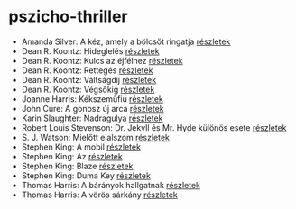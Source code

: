 # pszicho-thriller

- Amanda Silver: A kéz, amely a bölcsőt ringatja [részletek](_details/Amanda%20Silver.md#id_952)
- Dean R. Koontz: Hideglelés [részletek](_details/Dean%20R.%20Koontz.md#id_1085)
- Dean R. Koontz: Kulcs az éjfélhez [részletek](_details/Dean%20R.%20Koontz.md#id_1082)
- Dean R. Koontz: Rettegés [részletek](_details/Dean%20R.%20Koontz.md#id_1076)
- Dean R. Koontz: Váltságdíj [részletek](_details/Dean%20R.%20Koontz.md#id_1072)
- Dean R. Koontz: Végsőkig [részletek](_details/Dean%20R.%20Koontz.md#id_1071)
- Joanne Harris: Kékszeműfiú [részletek](_details/Joanne%20Harris.md#id_1117)
- John Cure: A gonosz új arca [részletek](_details/John%20Cure.md#id_956)
- Karin Slaughter: Nadragulya [részletek](_details/Karin%20Slaughter.md#id_788)
- Robert Louis Stevenson: Dr. Jekyll és Mr. Hyde különös esete [részletek](_details/Robert%20Louis%20Stevenson.md#id_615)
- S. J. Watson: Mielőtt elalszom [részletek](_details/S.%20J.%20Watson.md#id_994)
- Stephen King: A mobil [részletek](_details/Stephen%20King.md#id_548)
- Stephen King: Az [részletek](_details/Stephen%20King.md#id_555)
- Stephen King: Blaze [részletek](_details/Stephen%20King.md#id_550)
- Stephen King: Duma Key [részletek](_details/Stephen%20King.md#id_554)
- Thomas Harris: A bárányok hallgatnak [részletek](_details/Thomas%20Harris.md#id_1032)
- Thomas Harris: A vörös sárkány [részletek](_details/Thomas%20Harris.md#id_1031)